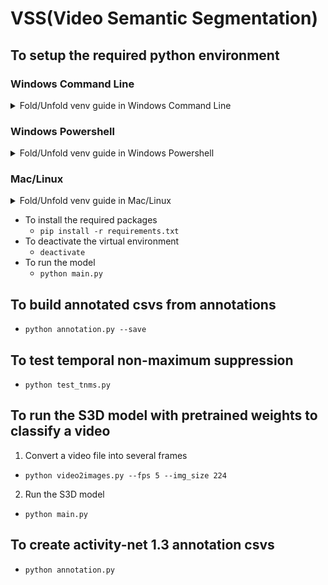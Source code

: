 # VSS(Video Semantic Segmentation)

## To setup the required python environment

### Windows Command Line

<details>
<summary>Fold/Unfold venv guide in Windows Command Line</summary>

1. Make virtual environment using venv
   `python -m venv vss`

2. Change the current directory to vss
   `cd vss`

3. Activate the virtual environment
   `Scripts\activate.bat`
   
4. The result will be something like this
   (vss) C:\project\vss>

</details>

### Windows Powershell

<details>
<summary>Fold/Unfold venv guide in Windows Powershell</summary>

1. Make virtual environment using venv
   `python -m venv vss`

2. Change the current directory to vss
   `cd vss`

3. Activate the virtual environment
   `./Scripts/Activate.ps1`
   
4. The result will be something like this
   (vss) C:\project\vss>

</details>

### Mac/Linux

<details>
<summary>Fold/Unfold venv guide in Mac/Linux</summary>

1. Make virtual environment using venv
   `python -m venv vss`

2. Change the current directory to vss
   `cd vss`

3. Activate the virtual environment
   `source ./bin/activate`
   
4. The result will be something like this
   (vss) ...\vss$

</details>

- To install the required packages
  - `pip install -r requirements.txt`
- To deactivate the virtual environment
  - `deactivate`
- To run the model
  - `python main.py`

## To build annotated csvs from annotations

- `python annotation.py --save`

## To test temporal non-maximum suppression

- `python test_tnms.py`

## To run the S3D model with pretrained weights to classify a video

1. Convert a video file into several frames
- `python video2images.py --fps 5 --img_size 224`

2. Run the S3D model
- `python main.py`

## To create activity-net 1.3 annotation csvs
- `python annotation.py`
